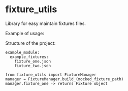 # fixture_utils

Library for easy maintain fixtures files.

Example of usage:

Structure of the project:

```
example_module:
  example_fixtures:
    fixture_one.json
    fixture_two.json

```

```
from fixture_utils import FixtureManager
manager = FixtureManager.build_(mocked_fixture_path)
manager.fixture_one -> returns Fixture object 
```
